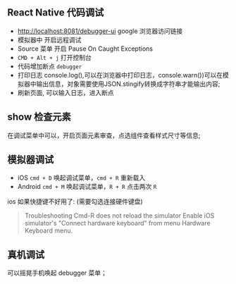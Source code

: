 ## React Native 代码调试

- [http://localhost:8081/debugger-ui](http://localhost:8081/debugger-ui) google 浏览器访问链接
- 模拟器中 开启远程调试
- Source 菜单 开启 Pause On Caught Exceptions
- `CMD + Alt + j` 打开控制台
- 代码增加断点  `debugger`
- 打印日志 console.log(),可以在浏览器中打印日志，console.warn())可以在模拟器中输出信息，对象需要使用JSON.stingify转换成字符串才能输出内容;
- 刷新页面, 可以输入日志，进入断点

## show 检查元素

在调试菜单中可以，开启页面元素审查，点选组件查看样式尺寸等信息;

## 模拟器调试

- iOS `cmd + D` 唤起调试菜单，`cmd + R` 重新载入
- Android `cmd + M` 唤起调试菜单，`R + R` 点击两次 `R`

ios 如果快捷键不好用了: (需要勾选连接硬件键盘)
> Troubleshooting
> Cmd-R does not reload the simulator
> Enable iOS simulator's "Connect hardware keyboard" from menu Hardware  Keyboard menu.

## 真机调试

可以摇晃手机唤起 debugger 菜单；
